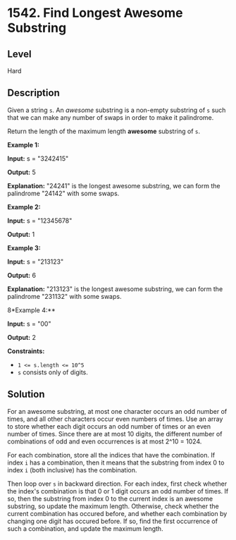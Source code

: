 # 1542. Find Longest Awesome Substring
## Level
Hard

## Description
Given a string `s`. An *awesome* substring is a non-empty substring of `s` such that we can make any number of swaps in order to make it palindrome.

Return the length of the maximum length **awesome** substring of `s`.

**Example 1:**

**Input:** s = "3242415"

**Output:** 5

**Explanation:** "24241" is the longest awesome substring, we can form the palindrome "24142" with some swaps.

**Example 2:**

**Input:** s = "12345678"

**Output:** 1

**Example 3:**

**Input:** s = "213123"

**Output:** 6

**Explanation:** "213123" is the longest awesome substring, we can form the palindrome "231132" with some swaps.

8*Example 4:**

**Input:** s = "00"

**Output:** 2

**Constraints:**

* `1 <= s.length <= 10^5`
* `s` consists only of digits.

## Solution
For an awesome substring, at most one character occurs an odd number of times, and all other characters occur even numbers of times. Use an array to store whether each digit occurs an odd number of times or an even number of times. Since there are at most 10 digits, the different number of combinations of odd and even occurrences is at most 2^10 = 1024.

For each combination, store all the indices that have the combination. If index `i` has a combination, then it means that the substring from index 0 to index `i` (both inclusive) has the combination.

Then loop over `s` in backward direction. For each index, first check whether the index's combination is that 0 or 1 digit occurs an odd number of times. If so, then the substring from index 0 to the current index is an awesome substring, so update the maximum length. Otherwise, check whether the current combination has occured before, and whether each combination by changing one digit has occured before. If so, find the first occurrence of such a combination, and update the maximum length.
